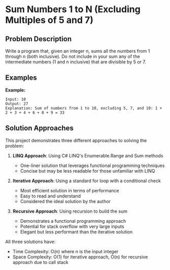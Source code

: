 # Sum Numbers 1 to N (Excluding Multiples of 5 and 7)

## Problem Description
Write a program that, given an integer n, sums all the numbers from 1 through n (both inclusive). Do not include in your sum any of the intermediate numbers (1 and n inclusive) that are divisible by 5 or 7.

## Examples
**Example:**
```
Input: 10
Output: 27
Explanation: Sum of numbers from 1 to 10, excluding 5, 7, and 10: 1 + 2 + 3 + 4 + 6 + 8 + 9 = 33
```

## Solution Approaches
This project demonstrates three different approaches to solving the problem:

1. **LINQ Approach**: Using C# LINQ's Enumerable.Range and Sum methods
   - One-liner solution that leverages functional programming techniques
   - Concise but may be less readable for those unfamiliar with LINQ

2. **Iterative Approach**: Using a standard for loop with a conditional check
   - Most efficient solution in terms of performance
   - Easy to read and understand
   - Considered the ideal solution by the author

3. **Recursive Approach**: Using recursion to build the sum
   - Demonstrates a functional programming approach
   - Potential for stack overflow with very large inputs
   - Elegant but less performant than the iterative solution

All three solutions have:
- Time Complexity: O(n) where n is the input integer
- Space Complexity: O(1) for iterative approach, O(n) for recursive approach due to call stack